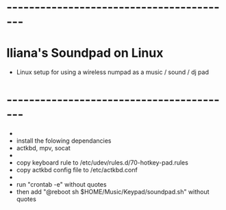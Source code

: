 # -----------------------------------------
# Iliana's Soundpad on Linux
- Linux setup for using a wireless numpad as a music / sound / dj pad
# -----------------------------------------
-
- install the folowing dependancies 
- actkbd, mpv, socat
- 
- copy keyboard rule to /etc/udev/rules.d/70-hotkey-pad.rules 
- copy actkbd config file to /etc/actkbd.conf
- 
- run "crontab -e" without quotes 
- then add "@reboot sh $HOME/Music/Keypad/soundpad.sh" without quotes
